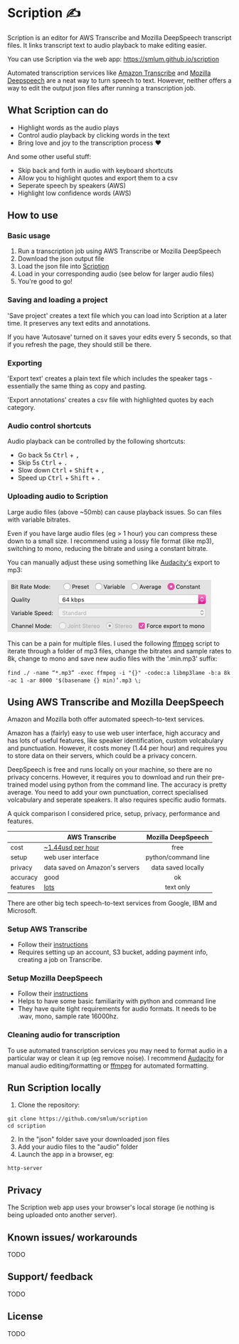 # Scription ✍️

Scription is an editor for AWS Transcribe and Mozilla DeepSpeech transcript files. It links transcript text to audio playback to make editing easier. 

You can use Scription via the web app: https://smlum.github.io/scription

Automated transcription services like [Amazon Transcribe](https://aws.amazon.com/transcribe/) and [Mozilla Deepspeech](https://github.com/mozilla/DeepSpeech) are a neat way to turn speech to text. However, neither offers a way to edit the output json files after running a transcription job.

## What Scription can do

* Highlight words as the audio plays 
* Control audio playback by clicking words in the text
* Bring love and joy to the transcription process ❤️

And some other useful stuff:

* Skip back and forth in audio with keyboard shortcuts
* Allow you to highlight quotes and export them to a csv
* Seperate speech by speakers (AWS)
* Highlight low confidence words (AWS)

## How to use

### Basic usage

1. Run a transcription job using AWS Transcribe or Mozilla DeepSpeech
2. Download the json output file
3. Load the json file into [Scription](https://smlum.github.io/scription/)
4. Load in your corresponding audio (see below for larger audio files)
5. You're good to go!


### Saving and loading a project 

'Save project' creates a text file which you can load into Scription at a later time. It preserves any text edits and annotations.

If you have 'Autosave' turned on it saves your edits every 5 seconds, so that if you refresh the page, they should still be there.


### Exporting 

'Export text' creates a plain text file which includes the speaker tags - essentially the same thing as copy and pasting. 

'Export annotations' creates a csv file with highlighted quotes by each category.

### Audio control shortcuts 

Audio playback can be controlled by the following shortcuts:

* Go back 5s <kbd>Ctrl</kbd> + <kbd>,</kbd>
* Skip 5s <kbd>Ctrl</kbd> + <kbd>.</kbd>
* Slow down <kbd>Ctrl</kbd> + <kbd>Shift</kbd> + <kbd>,</kbd>
* Speed up <kbd>Ctrl</kbd> + <kbd>Shift</kbd> + <kbd>.</kbd>

### Uploading audio to Scription 

Large audio files (above ~50mb) can cause playback issues. So can files with variable bitrates.

Even if you have large audio files (eg > 1 hour) you can compress these down to a small size. I recommend using a lossy file format (like mp3), switching to mono, reducing the bitrate and using a constant bitrate. 

You can manually adjust these using something like [Audacity's](https://www.audacityteam.org/) export to mp3:

<img src="images/audacity.png">

This can be a pain for multiple files. I used the following [ffmpeg](https://ffmpeg.org/) script to iterate through a folder of mp3 files, change the bitrates and sample rates to 8k, change to mono and save new audio files with the '.min.mp3' suffix:

`
find ./ -name “*.mp3” -exec ffmpeg -i "{}" -codec:a libmp3lame -b:a 8k -ac 1 -ar 8000 '$(basename {} min)’.mp3 \;
`

## Using AWS Transcribe and Mozilla DeepSpeech

Amazon and Mozilla both offer automated speech-to-text services. 

Amazon has a (fairly) easy to use web user interface, high accuracy and has lots of useful features, like speaker identification, custom volcabulary and punctuation. However, it costs money (1.44 per hour) and requires you to store data on their servers, which could be a privacy concern. 

DeepSpeech is free and runs locally on your machine, so there are no privacy concerns. However, it requires you to download and run their pre-trained model using python from the command line. The accuracy is pretty average. You need to add your own punctuation, correct specialised volcabulary and seperate speakers. It also requires specific audio formats.

A quick comparison I considered price, setup, privacy, performance and features. 

|| AWS Transcribe       | Mozilla DeepSpeech           |
|---| ------------- |:-------------:|
|cost| [~1.44usd per hour](https://aws.amazon.com/transcribe/pricing/)   | free |
|setup| web user interface     | python/command line  |
|privacy| data saved on Amazon's servers | data saved locally  |
|accuracy| good | ok   |
|features| [lots](https://aws.amazon.com/transcribe/features/) | text only  |

There are other big tech speech-to-text services from Google, IBM and Microsoft.

### Setup AWS Transcribe

* Follow their [instructions](https://aws.amazon.com/getting-started/hands-on/create-audio-transcript-transcribe/)
* Requires setting up an account, S3 bucket, adding payment info, creating a job on Transcribe.

### Setup Mozilla DeepSpeech

* Follow their [instructions](https://deepspeech.readthedocs.io/en/latest/?badge=latest)
* Helps to have some basic familiarity with python and command line
* They have quite tight requirements for audio formats. It needs to be .wav, mono, sample rate 16000hz.

### Cleaning audio for transcription

To use automated transcription services you may need to format audio in a particular way or clean it up (eg remove noise). I recommend [Audacity](https://www.audacityteam.org/) for manual audio editing/formatting or [ffmpeg](https://ffmpeg.org/) for automated formatting.

## Run Scription locally

1. Clone the repository:
```
git clone https://github.com/smlum/scription
cd scription
```
2. In the "json" folder save your downloaded json files 
3. Add your audio files to the "audio" folder
3. Launch the app in a browser, eg:
```
http-server
```

## Privacy 

The Scription web app uses your browser's local storage (ie nothing is being uploaded onto another server). 

## Known issues/ workarounds

TODO

## Support/ feedback

TODO

## License

TODO

